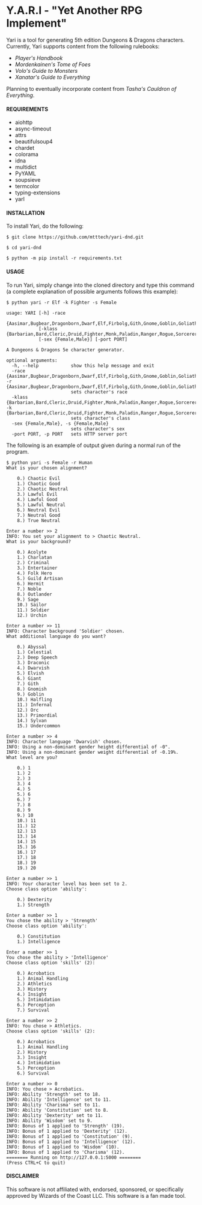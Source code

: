 # Y.A.R.I - "Yet Another RPG Implement"


Yari is a tool for generating 5th edition Dungeons & Dragons characters. Currently, Yari supports content from the following rulebooks:

  * *Player's Handbook*
  * *Mordenkainen's Tome of Foes*
  * *Volo's Guide to Monsters*
  * *Xanatar's Guide to Everything*

Planning to eventually incorporate content from *Tasha's Cauldron of Everything*.


#### REQUIREMENTS

  * aiohttp
  * async-timeout
  * attrs
  * beautifulsoup4
  * chardet
  * colorama
  * idna
  * multidict
  * PyYAML
  * soupsieve
  * termcolor
  * typing-extensions
  * yarl


#### INSTALLATION

To install Yari, do the following:

```
$ git clone https://github.com/mtttech/yari-dnd.git

$ cd yari-dnd

$ python -m pip install -r requirements.txt
```


#### USAGE

To run Yari, simply change into the cloned directory and type this command (a complete explanation of possible arguments follows this example):

```$ python yari -r Elf -k Fighter -s Female```


```
usage: YARI [-h] -race
            {Aasimar,Bugbear,Dragonborn,Dwarf,Elf,Firbolg,Gith,Gnome,Goblin,Goliath,HalfElf,HalfOrc,Halfling,Hobgoblin,Human,Kenku,Kobold,Lizardfolk,Orc,Tabaxi,Tiefling,Triton,Yuanti}
            [-klass {Barbarian,Bard,Cleric,Druid,Fighter,Monk,Paladin,Ranger,Rogue,Sorcerer,Warlock,Wizard}]
            [-sex {Female,Male}] [-port PORT]

A Dungeons & Dragons 5e character generator.

optional arguments:
  -h, --help            show this help message and exit
  -race {Aasimar,Bugbear,Dragonborn,Dwarf,Elf,Firbolg,Gith,Gnome,Goblin,Goliath,HalfElf,HalfOrc,Halfling,Hobgoblin,Human,Kenku,Kobold,Lizardfolk,Orc,Tabaxi,Tiefling,Triton,Yuanti}, -r {Aasimar,Bugbear,Dragonborn,Dwarf,Elf,Firbolg,Gith,Gnome,Goblin,Goliath,HalfElf,HalfOrc,Halfling,Hobgoblin,Human,Kenku,Kobold,Lizardfolk,Orc,Tabaxi,Tiefling,Triton,Yuanti}
                        sets character's race
  -klass {Barbarian,Bard,Cleric,Druid,Fighter,Monk,Paladin,Ranger,Rogue,Sorcerer,Warlock,Wizard}, -k {Barbarian,Bard,Cleric,Druid,Fighter,Monk,Paladin,Ranger,Rogue,Sorcerer,Warlock,Wizard}
                        sets character's class
  -sex {Female,Male}, -s {Female,Male}
                        sets character's sex
  -port PORT, -p PORT   sets HTTP server port
```

The following is an example of output given during a normal run of the program.

```
$ python yari -s Female -r Human
What is your chosen alignment? 

	0.) Chaotic Evil
	1.) Chaotic Good
	2.) Chaotic Neutral
	3.) Lawful Evil
	4.) Lawful Good
	5.) Lawful Neutral
	6.) Neutral Evil
	7.) Neutral Good
	8.) True Neutral

Enter a number >> 2
INFO: You set your alignment to > Chaotic Neutral.
What is your background? 

	0.) Acolyte
	1.) Charlatan
	2.) Criminal
	3.) Entertainer
	4.) Folk Hero
	5.) Guild Artisan
	6.) Hermit
	7.) Noble
	8.) Outlander
	9.) Sage
	10.) Sailor
	11.) Soldier
	12.) Urchin

Enter a number >> 11
INFO: Character background 'Soldier' chosen.
What additional language do you want? 

	0.) Abyssal
	1.) Celestial
	2.) Deep Speech
	3.) Draconic
	4.) Dwarvish
	5.) Elvish
	6.) Giant
	7.) Gith
	8.) Gnomish
	9.) Goblin
	10.) Halfling
	11.) Infernal
	12.) Orc
	13.) Primordial
	14.) Sylvan
	15.) Undercommon

Enter a number >> 4
INFO: Character language 'Dwarvish' chosen.
INFO: Using a non-dominant gender height differential of -0".
INFO: Using a non-dominant gender weight differential of -0.19%.
What level are you? 

	0.) 1
	1.) 2
	2.) 3
	3.) 4
	4.) 5
	5.) 6
	6.) 7
	7.) 8
	8.) 9
	9.) 10
	10.) 11
	11.) 12
	12.) 13
	13.) 14
	14.) 15
	15.) 16
	16.) 17
	17.) 18
	18.) 19
	19.) 20

Enter a number >> 1
INFO: Your character level has been set to 2.
Choose class option 'ability': 

	0.) Dexterity
	1.) Strength

Enter a number >> 1
You chose the ability > 'Strength'
Choose class option 'ability': 

	0.) Constitution
	1.) Intelligence

Enter a number >> 1
You chose the ability > 'Intelligence'
Choose class option 'skills' (2): 

	0.) Acrobatics
	1.) Animal Handling
	2.) Athletics
	3.) History
	4.) Insight
	5.) Intimidation
	6.) Perception
	7.) Survival

Enter a number >> 2
INFO: You chose > Athletics.
Choose class option 'skills' (2): 

	0.) Acrobatics
	1.) Animal Handling
	2.) History
	3.) Insight
	4.) Intimidation
	5.) Perception
	6.) Survival

Enter a number >> 0
INFO: You chose > Acrobatics.
INFO: Ability 'Strength' set to 18.
INFO: Ability 'Intelligence' set to 11.
INFO: Ability 'Charisma' set to 11.
INFO: Ability 'Constitution' set to 8.
INFO: Ability 'Dexterity' set to 11.
INFO: Ability 'Wisdom' set to 9.
INFO: Bonus of 1 applied to 'Strength' (19).
INFO: Bonus of 1 applied to 'Dexterity' (12).
INFO: Bonus of 1 applied to 'Constitution' (9).
INFO: Bonus of 1 applied to 'Intelligence' (12).
INFO: Bonus of 1 applied to 'Wisdom' (10).
INFO: Bonus of 1 applied to 'Charisma' (12).
======== Running on http://127.0.0.1:5000 ========
(Press CTRL+C to quit)
```

#### DISCLAIMER

This software is not affiliated with, endorsed, sponsored, or specifically approved
by Wizards of the Coast LLC. This software is a fan made tool.
